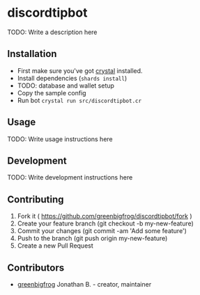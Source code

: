# discordtipbot

TODO: Write a description here

## Installation

- First make sure you've got [crystal](https://crystal-lang.org/) installed.
- Install dependencies (`shards install`)
- TODO: database and wallet setup
- Copy the sample config
- Run bot `crystal run src/discordtipbot.cr`

## Usage

TODO: Write usage instructions here

## Development

TODO: Write development instructions here

## Contributing

1. Fork it ( https://github.com/greenbigfrog/discordtipbot/fork )
2. Create your feature branch (git checkout -b my-new-feature)
3. Commit your changes (git commit -am 'Add some feature')
4. Push to the branch (git push origin my-new-feature)
5. Create a new Pull Request

## Contributors

- [greenbigfrog](https://github.com/greenbigfrog) Jonathan B. - creator, maintainer
